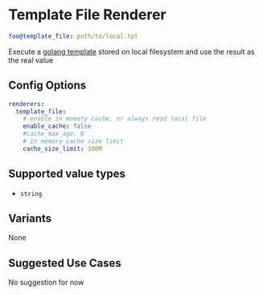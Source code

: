 # Template File Renderer

```yaml
foo@template_file: path/to/local.tpl
```

Execute a [golang template](https://golang.org/pkg/text/template/) stored on local filesystem and use the result as the real value

## Config Options

```yaml
renderers:
  template_file:
    # enable in memory cache, or always read local file
    enable_cache: false
    #cache_max_age: 0
    # in memory cache size limit
    cache_size_limit: 100M
```

## Supported value types

- `string`

## Variants

None

## Suggested Use Cases

No suggestion for now

